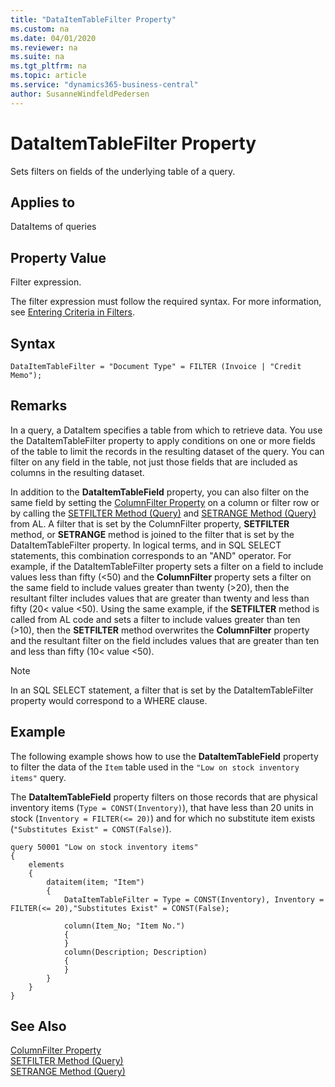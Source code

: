 ```yaml
---
title: "DataItemTableFilter Property"
ms.custom: na
ms.date: 04/01/2020
ms.reviewer: na
ms.suite: na
ms.tgt_pltfrm: na
ms.topic: article
ms.service: "dynamics365-business-central"
author: SusanneWindfeldPedersen
---
```


# DataItemTableFilter Property
Sets filters on fields of the underlying table of a query.  
  
## Applies to  
 DataItems of queries  
  
## Property Value  
 Filter expression.  
  
 The filter expression must follow the required syntax. For more information, see [Entering Criteria in Filters](../devenv-entering-criteria-in-filters.md).  

## Syntax
```
DataItemTableFilter = "Document Type" = FILTER (Invoice | "Credit Memo");
```

## Remarks  
 In a query, a DataItem specifies a table from which to retrieve data. You use the DataItemTableFilter property to apply conditions on one or more fields of the table to limit the records in the resulting dataset of the query. You can filter on any field in the table, not just those fields that are included as columns in the resulting dataset.  
  
 In addition to the **DataItemTableField** property, you can also filter on the same field by setting the [ColumnFilter Property](devenv-columnfilter-property.md) on a column or filter row or by calling the [SETFILTER Method (Query)](../methods/devenv-setfilter-method-query.md) and [SETRANGE Method (Query\)](../methods/devenv-setrange-method-query.md) from AL. A filter that is set by the ColumnFilter property, **SETFILTER** method, or **SETRANGE** method is joined to the filter that is set by the DataItemTableFilter property. In logical terms, and in SQL SELECT statements, this combination corresponds to an "AND" operator. For example, if the DataItemTableFilter property sets a filter on a field to include values less than fifty \(\<50\) and the **ColumnFilter** property sets a filter on the same field to include values greater than twenty \(>20\), then the resultant filter includes values that are greater than twenty and less than fifty \(20\< value \<50\). Using the same example, if the **SETFILTER** method is called from AL code and sets a filter to include values greater than ten \(>10\), then the **SETFILTER** method overwrites the **ColumnFilter** property and the resultant filter on the field includes values that are greater than ten and less than fifty \(10\< value \<50\). 

> [!NOTE]  
>  In an SQL SELECT statement, a filter that is set by the DataItemTableFilter property would correspond to a WHERE clause.

## Example  

The following example shows how to use the **DataItemTableField** property to filter the data of the `Item` table used in the `"Low on stock inventory items"` query.

The **DataItemTableField** property filters on those records that are physical inventory items (`Type = CONST(Inventory)`), that have less than 20 units in stock (`Inventory = FILTER(<= 20)`) and for which no substitute item exists (`"Substitutes Exist" = CONST(False)`).

```
query 50001 "Low on stock inventory items"
{
    elements
    {
        dataitem(item; "Item")
        {
            DataItemTableFilter = Type = CONST(Inventory), Inventory = FILTER(<= 20),"Substitutes Exist" = CONST(False);

            column(Item_No; "Item No.")
            {
            }
            column(Description; Description)
            {
            }
        }
    }
}
```

## See Also  
[ColumnFilter Property](devenv-columnfilter-property.md)  
[SETFILTER Method (Query)](../methods/devenv-setfilter-method-query.md)  
[SETRANGE Method (Query\)](../methods/devenv-setrange-method-query.md)  